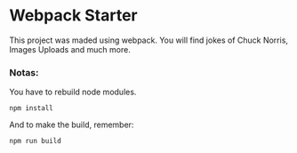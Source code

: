 # Webpack Starter

This project was maded using webpack. You will find jokes of Chuck Norris, Images Uploads and much more.

### Notas:
You have to rebuild node modules.
```
npm install
```

And to make the build, remember:
```
npm run build
```